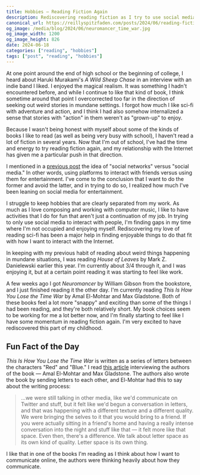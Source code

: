 ```yaml
---
title: Hobbies — Reading Fiction Again
description: Rediscovering reading fiction as I try to use social media for socialization instead of entertainment
canonical_url: https://reillyspitzfaden.com/posts/2024/06/reading-fiction-again/
og_image: /media/blog/2024/06/neuromancer_time_war.jpg
og_image_width: 1200
og_image_height: 826
date: 2024-06-18
categories: ["reading", "hobbies"]
tags: ["post", "reading", "hobbies"]
---
```

                                
At one point around the end of high school or the beginning of college, I heard about Haruki Murakami's *A Wild Sheep Chase* in an interview with an indie band I liked. I enjoyed the magical realism. It was something I hadn't encountered before, and while I continue to like that kind of book, I think sometime around that point I overcorrected too far in the direction of seeking out weird stories in mundane settings. I forgot how much I like sci-fi with adventure and action, and I think I had also somehow internalized a sense that stories with "action" in them weren't as "grown-up" to enjoy.

Because I wasn't being honest with myself about some of the kinds of books I like to read (as well as being very busy with school), I haven't read a lot of fiction in several years. Now that I'm out of school, I've had the time and energy to try reading fiction again, and my relationship with the Internet has given me a particular push in that direction.

I mentioned in a [previous post](https://reillyspitzfaden.com/blog/05-17-2024) the idea of "social networks" versus "social media." In other words, using platforms to interact with friends versus using them for entertainment. I've come to the conclusion that I want to do the former and avoid the latter, and in trying to do so, I realized how much I've been leaning on social media for entertainment.

I struggle to keep hobbies that are clearly separated from my work. As much as I love composing and working with computer music, I like to have activities that I do for fun that aren't just a continuation of my job. In trying to only use social media to interact with people, I'm finding gaps in my time where I'm not occupied and enjoying myself. Rediscovering my love of reading sci-fi has been a major help in finding enjoyable things to do that fit with how I want to interact with the Internet.

In keeping with my previous habit of reading about weird things happening in mundane situations, I was reading *House of Leaves* by Mark Z. Danielewski earlier this year. I'm currently about 3/4 through it, and I was enjoying it, but at a certain point reading it was starting to feel like work.

A few weeks ago I got *Neuromancer* by William Gibson from the bookstore, and I just finished reading it the other day. I'm currently reading *This Is How You Lose the Time War* by Amal El-Mohtar and Max Gladstone. Both of these books feel a lot more "snappy" and exciting than some of the things I had been reading, and they're both relatively short. My book choices seem to be working for me a lot better now, and I'm finally starting to feel like I have some momentum in reading fiction again. I'm very excited to have rediscovered this part of my childhood.

## Fun Fact of the Day

*This Is How You Lose the Time War* is written as a series of letters between the characters "Red" and "Blue." I read [this article](https://locusmag.com/2020/02/amal-el-mohtar-max-gladstone-letter-space/) interviewing the authors of the book — Amal El-Mohtar and Max Gladstone. The authors also wrote the book by sending letters to each other, and El-Mohtar had this to say about the writing process:

> ...we were still talking in other media, like we'd communicate on Twitter and stuff, but it felt like we'd begun a conversation in letters, and that was happen­ing with a different texture and a different quality. We were bringing the selves to it that you would bring to a friend. If you were actually sitting in a friend's home and having a really intense conversation into the night and stuff like that — it felt more like that space. Even then, there's a differ­ence. We talk about letter space as its own kind of quality. Letter space is its own thing.

I like that in one of the books I'm reading as I think about how I want to communicate online, the authors were thinking heavily about how they communicate.
